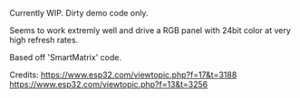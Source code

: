 Currently WIP. Dirty demo code only.

Seems to work extremly well and drive a RGB panel with 24bit color at very high refresh rates.

Based off 'SmartMatrix' code.

Credits: 
https://www.esp32.com/viewtopic.php?f=17&t=3188
https://www.esp32.com/viewtopic.php?f=13&t=3256


